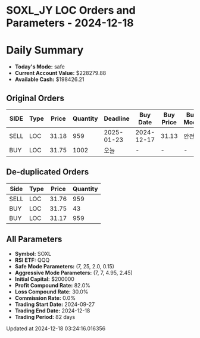 # SOXL_JY LOC Orders and Parameters - 2024-12-18

# Daily Summary

- **Today's Mode:** safe
- **Current Account Value:** $228279.88
- **Available Cash:** $198426.21

## Original Orders

| SIDE | Type | Price | Quantity | Deadline | Buy Date | Buy Price | Buy Mode |
|------|------|-------|----------|----------|----------|-----------|----------|
| SELL | LOC | 31.18 | 959 | 2025-01-23 | 2024-12-17 | 31.13 | 안전 |
| BUY | LOC | 31.75 | 1002 | 오늘 | - | - | - |

## De-duplicated Orders

| Side | Type | Price | Quantity |
|------|------|-------|----------|
| SELL | LOC | 31.76 | 959 |
| BUY | LOC | 31.75 | 43 |
| BUY | LOC | 31.17 | 959 |

## All Parameters

- **Symbol:** SOXL
- **RSI ETF:** QQQ
- **Safe Mode Parameters:** (7, 25, 2.0, 0.15)
- **Aggressive Mode Parameters:** (7, 7, 4.95, 2.45)
- **Initial Capital:** $200000
- **Profit Compound Rate:** 82.0%
- **Loss Compound Rate:** 30.0%
- **Commission Rate:** 0.0%
- **Trading Start Date:** 2024-09-27
- **Trading End Date:** 2024-12-18
- **Trading Period:** 82 days

Updated at 2024-12-18 03:24:16.016356
